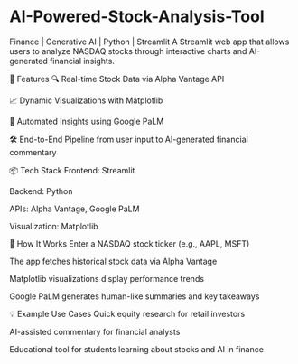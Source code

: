 # AI-Powered-Stock-Analysis-Tool
Finance | Generative AI | Python | Streamlit
A Streamlit web app that allows users to analyze NASDAQ stocks through interactive charts and AI-generated financial insights.

🚀 Features
🔍 Real-time Stock Data via Alpha Vantage API

📈 Dynamic Visualizations with Matplotlib

🧠 Automated Insights using Google PaLM

🛠️ End-to-End Pipeline from user input to AI-generated financial commentary

📦 Tech Stack
Frontend: Streamlit

Backend: Python

APIs: Alpha Vantage, Google PaLM

Visualization: Matplotlib

🧪 How It Works
Enter a NASDAQ stock ticker (e.g., AAPL, MSFT)

The app fetches historical stock data via Alpha Vantage

Matplotlib visualizations display performance trends

Google PaLM generates human-like summaries and key takeaways

💡 Example Use Cases
Quick equity research for retail investors

AI-assisted commentary for financial analysts

Educational tool for students learning about stocks and AI in finance
